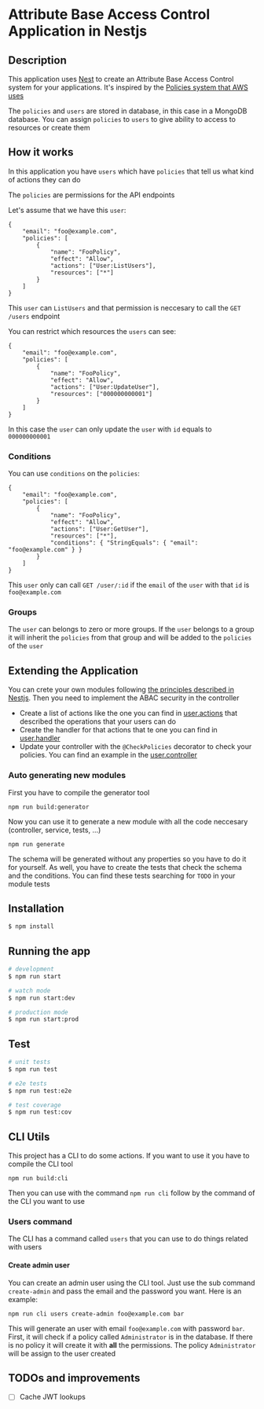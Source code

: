 # Attribute Base Access Control Application in Nestjs

## Description

This application uses [Nest](https://github.com/nestjs/nest) to create an Attribute Base Access Control system for your applications. It's inspired by the [Policies system that AWS uses](https://docs.aws.amazon.com/IAM/latest/UserGuide/access_controlling.html)

The `policies` and `users` are stored in database, in this case in a MongoDB database. You can assign `policies` to `users` to give ability to access to resources or create them

## How it works

In this application you have `users` which have `policies` that tell us what kind of actions they can do

The `policies` are permissions for the API endpoints

Let's assume that we have this `user`:

```
{
    "email": "foo@example.com",
    "policies": [
        {
            "name": "FooPolicy",
            "effect": "Allow",
            "actions": ["User:ListUsers"],
            "resources": ["*"]
        }
    ]
}
```

This `user` can `ListUsers` and that permission is neccesary to call the `GET /users` endpoint

You can restrict which resources the `users` can see:

```
{
    "email": "foo@example.com",
    "policies": [
        {
            "name": "FooPolicy",
            "effect": "Allow",
            "actions": ["User:UpdateUser"],
            "resources": ["000000000001"]
        }
    ]
}
```

In this case the `user` can only update the `user` with `id` equals to `000000000001`

### Conditions

You can use `conditions` on the `policies`:

```
{
    "email": "foo@example.com",
    "policies": [
        {
            "name": "FooPolicy",
            "effect": "Allow",
            "actions": ["User:GetUser"],
            "resources": ["*"],
            "conditions": { "StringEquals": { "email": "foo@example.com" } }
        }
    ]
}
```

This `user` only can call `GET /user/:id` if the `email` of the `user` with that `id` is `foo@example.com`

### Groups

The `user` can belongs to zero or more groups. If the `user` belongs to a group it will inherit the `policies` from that group and will be added to the `policies` of the `user`

## Extending the Application

You can crete your own modules following [the principles described in Nestjs](https://docs.nestjs.com/modules). Then you need to implement the ABAC security in the controller

- Create a list of actions like the one you can find in [user.actions](src/auth/actions/user.actions.ts) that described the operations that your users can do
- Create the handler for that actions that te one you can find in [user.handler](src/auth/handlers/user.handler.ts)
- Update your controller with the `@CheckPolicies` decorator to check your policies. You can find an example in the [user.controller](src/auth/controllers/user.controller.ts)

### Auto generating new modules

First you have to compile the generator tool

```
npm run build:generator
```

Now you can use it to generate a new module with all the code neccesary (controller, service, tests, ...)

```
npm run generate
```

The schema will be generated without any properties so you have to do it for yourself. As well, you have to create the tests that check the schema and the conditions. You can find these tests searching for `TODO` in your module tests

## Installation

```bash
$ npm install
```

## Running the app

```bash
# development
$ npm run start

# watch mode
$ npm run start:dev

# production mode
$ npm run start:prod
```

## Test

```bash
# unit tests
$ npm run test

# e2e tests
$ npm run test:e2e

# test coverage
$ npm run test:cov
```

## CLI Utils

This project has a CLI to do some actions. If you want to use it you have to compile the CLI tool

```
npm run build:cli
```

Then you can use with the command `npm run cli` follow by the command of the CLI you want to use

### Users command

The CLI has a command called `users` that you can use to do things related with users

#### Create admin user

You can create an admin user using the CLI tool. Just use the sub command `create-admin` and pass the email and the password you want. Here is an example:

```
npm run cli users create-admin foo@example.com bar
```

This will generate an user with email `foo@example.com` with password `bar`. First, it will check if a policy called `Administrator` is in the database. If there is no policy it will create it with **all** the permissions. The policy `Administrator` will be assign to the user created

## TODOs and improvements
- [ ] Cache JWT lookups
